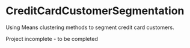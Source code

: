 # CreditCardCustomerSegmentation
Using Means clustering methods to segment credit card customers.
 
Project incomplete - to be completed
